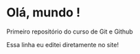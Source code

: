 # Olá, mundo !
 Primeiro repositório do curso de Git e Github

Essa linha eu editei diretamente no site!
